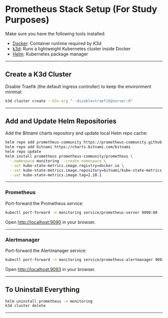 # Prometheus Stack Setup (For Study Purposes)

Make sure you have the following tools installed:

- [Docker](https://docs.docker.com/engine/install/): Container runtime required by K3d
- [k3d](https://k3d.io/stable/): Runs a lightweight Kubernetes cluster inside Docker
- [Helm](https://helm.sh/docs/intro/install/): Kubernetes package manager

---

## Create a K3d Cluster

Disable Traefik (the default ingress controller) to keep the environment minimal:

```bash
k3d cluster create --k3s-arg "--disable=traefik@server:0"
```

---

## Add and Update Helm Repositories

Add the Bitnami charts repository and update local Helm repo cache:

```bash
helm repo add prometheus-community https://prometheus-community.github.io/helm-charts
helm repo add bitnami https://charts.bitnami.com/bitnami
helm repo update
helm install prometheus prometheus-community/prometheus \
  --namespace monitoring --create-namespace \
  --set kube-state-metrics.image.registry=docker.io \
  --set kube-state-metrics.image.repository=bitnami/kube-state-metrics \
  --set kube-state-metrics.image.tag=2.10.1

```

---

### Prometheus

Port-forward the Prometheus service:

```bash
kubectl port-forward -n monitoring service/prometheus-server 9090:80
```

Open [http://localhost:9090](http://localhost:9090) in your browser.

---

### Alertmanager

Port-forward the Alertmanager service:

```bash
kubectl port-forward -n monitoring service/prometheus-alertmanager 9093:9093
```

Open [http://localhost:9093](http://localhost:9093) in your browser.

---

## To Uninstall Everything

```bash
helm uninstall prometheus -n monitoring
k3d cluster delete
```

---
